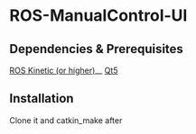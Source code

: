 # ROS-ManualControl-UI
## Dependencies & Prerequisites
[ROS Kinetic (or higher)](http://wiki.ros.org/ROS/Installation)__ 
[Qt5](https://www.qt.io/download)
## Installation
Clone it and catkin_make after 

